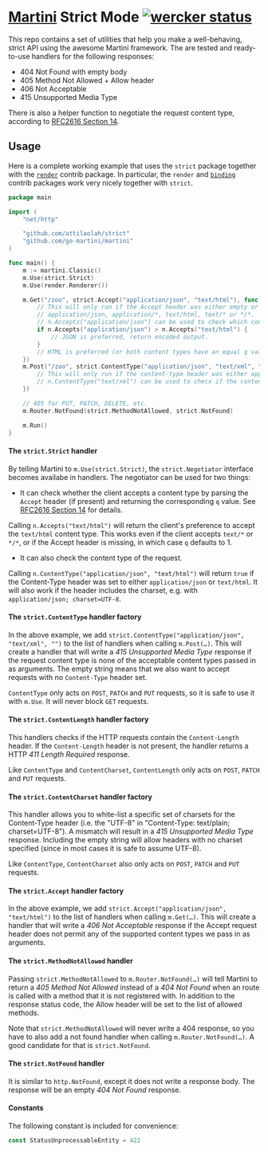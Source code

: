 # [Martini][1] Strict Mode [![wercker status](https://app.wercker.com/status/3adeb16c006087c9a999da4084288241/s/ "wercker status")](https://app.wercker.com/project/bykey/3adeb16c006087c9a999da4084288241)


[1]: //github.com/go-martini/martini

This repo contains a set of utilities that help you make a well-behaving,
strict API using the awesome Martini framework. The are tested and ready-to-use
handlers for the following responses:

* 404 Not Found with empty body
* 405 Method Not Allowed + Allow header
* 406 Not Acceptable
* 415 Unsupported Media Type

There is also a helper function to negotiate the request content type,
according to [RFC2616 Section 14][4].


## Usage

Here is a complete working example that uses the `strict` package together with
the [`render`][2] contrib package. In particular, the `render` and [`binding`][3]
contrib packages work very nicely together with `strict`.

[2]: https://github.com/martini-contrib/render
[3]: https://github.com/martini-contrib/binding

```go
package main

import (
	"net/http"

	"github.com/attilaolah/strict"
	"github.com/go-martini/martini"
)

func main() {
	m := martini.Classic()
	m.Use(strict.Strict)
	m.Use(render.Renderer())

	m.Get("/zoo", strict.Accept("application/json", "text/html"), func(n strict.Negotiator) {
		// This will only run if the Accept header was either empty or included
		// application/json, application/*, text/html, text/* or */*.
		// n.Accepts("application/json") can be used to check which content type is preferred.
		if n.Accepts("application/json") > n.Accepts("text/html") {
			// JSON is preferred, return encoded output.
		}
		// HTML is preferred (or both content types have an equal q value), render template.
	})
	m.Post("/zoo", strict.ContentType("application/json", "text/xml", ""), func(n strict.Negotiator) {
		// This will only run if the content-type header was either application/json, text/xml or empty.
		// n.ContentType("text/xml") can be used to checx if the content type was xml.
	})

	// 405 for PUT, PATCH, DELETE, etc.
	m.Router.NotFound(strict.MethodNotAllowed, strict.NotFound)

	m.Run()
}
```


#### The `strict.Strict` handler

By telling Martini to `m.Use(strict.Strict)`, the `strict.Negotiator` interface
becomes availabe in handlers. The negotiator can be used for two things:

* It can check whether the client accepts a content type by parsing the
  `Accept` header (if present) and returning the corresponding `q` value. See
  [RFC2616 Section 14][4] for details.

[4]: http://www.w3.org/Protocols/rfc2616/rfc2616-sec14.html

Calling `n.Accepts("text/html")` will return the client's preference to accept
the `text/html` content type. This works even if the client accepts `text/*` or
`*/*`, or if the Accept header is missing, in which case `q` defaults to 1.

* It can also check the content type of the request.

Calling `n.ContentType("application/json", "text/html")` will return `true` if
the Content-Type header was set to either `application/json` or `text/html`. It
will also work if the header includes the charset, e.g. with `application/json;
charset=UTF-8`.


#### The `strict.ContentType` handler factory

In the above example, we add `strict.ContentType("application/json",
"text/xml", "")` to the list of handlers when calling `m.Post(…)`.
This will create a handler that will write a *415 Unsupported Media Type*
response if the request content type is none of the acceptable content types
passed in as arguments. The empty string means that we also want to accept
requests with no `Content-Type` header set.

`ContentType` only acts on `POST`, `PATCH` and `PUT` requests, so it is safe to
use it with `m.Use`. It will never block `GET` requests.

#### The `strict.ContentLength` handler factory

This handlers checks if the HTTP requests contain the `Content-Length` header.
If the `Content-Length` header is not present, the handler returns a HTTP *411 Length Required*
response.

Like `ContentType` and `ContentCharset`, `ContentLength` only acts
 on `POST`, `PATCH` and `PUT` requests.

#### The `strict.ContentCharset` handler factory

This handler allows you to white-list a specific set of charsets for the
Content-Type header (i.e. the "UTF-8" in "Content-Type: text/plain;
charset=UTF-8"). A mismatch will result in a *415 Unsupported Media Type*
response. Including the empty string will allow headers with no charset
specified (since in most cases it is safe to assume UTF-8).

Like `ContentType`, `ContentCharset` also only acts on `POST`, `PATCH` and
`PUT` requests.


#### The `strict.Accept` handler factory

In the above example, we add `strict.Accept("application/json", "text/html")`
to the list of handlers when calling `m.Get(…)`. This will create a handler
that will write a *406 Not Acceptable* response if the Accept request header
does not permit any of the supported content types we pass in as arguments.


#### The `strict.MethodNotAllowed` handler

Passing `strict.MethodNotAllowed` to `m.Router.NotFound(…)` will tell Martini
to return a *405 Method Not Allowed* instead of a *404 Not Found* when an route
is called with a method that it is not registered with. In addition to the
response status code, the Allow header will be set to the list of allowed
methods.

Note that `strict.MethodNotAllowed` will never write a 404 response, so you
have to also add a not found handler when calling `m.Router.NotFound(…)`.
A good candidate for that is `strict.NotFound`.


#### The `strict.NotFound` handler

It is similar to `http.NotFound`, except it does not write a response body. The
response will be an empty *404 Not Found* response.


#### Constants


The following constant is included for convenience:

```go
const StatusUnprocessableEntity = 422
```
